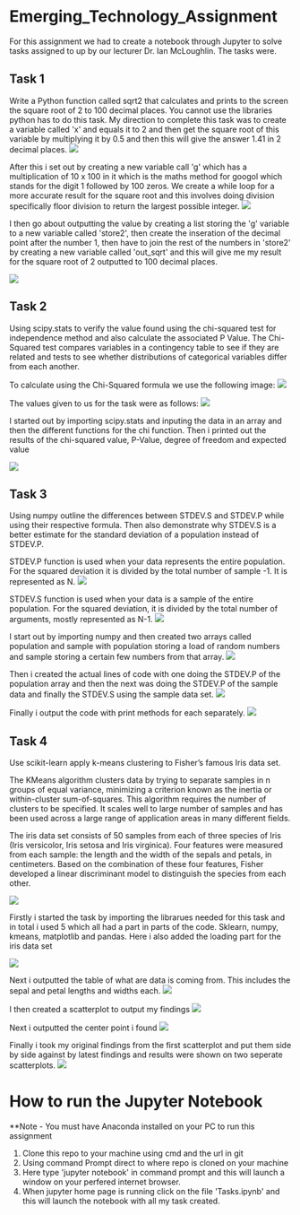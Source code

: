 # Emerging_Technology_Assignment

For this assignment we had to create a notebook through Jupyter to solve tasks assigned to up by our lecturer Dr. Ian McLoughlin. The tasks were.

## Task 1
Write a Python function called sqrt2 that calculates and prints to the screen the square root of 2 to 100 decimal places. You cannot use the libraries python has to do this task. My direction to complete this task was to create a variable called 'x' and equals it to 2 and then get the square root of this variable by multiplying it by 0.5 and then this will give the answer 1.41 in 2 decimal places. 
<img src="Images/Sqrt2-var.png">

After this i set out by creating a new variable call 'g' which has a multiplication of 10 x 100 in it which is the maths method for googol which stands for the digit 1 followed by 100 zeros. We create a while loop for a more accurate result for the square root and this involves doing division  specifically floor division to return the largest possible integer. 
<img src="Images/Sqrt2-div.png">

I then go about outputting the value by creating a list storing the 'g' variable to a new variable called 'store2', then create the inseration of the decimal point after the number 1, then have to join the rest of the numbers in 'store2' by creating a new variable called 'out_sqrt' and this will give me my result for the square root of 2 outputted to 100 decimal places.

<img src="Images/Sqrt2-result.png">

## Task 2
Using scipy.stats to verify the value found using the chi-squared test for independence method and also calculate the associated P Value. The Chi-Squared test compares variables in a contingency table to see if they are related and tests to see whether distributions of categorical variables differ from each another.

To calculate using the Chi-Squared formula we use the following image:
<img src="Images/Task2-formula.jpg">

The values given to us for the task were as follows: 
<img src="Images/Task2-Values.jpg">

I started out by importing scipy.stats and inputing the data in an array and then the different functions for the chi function. Then i printed out the results of the chi-squared value, P-Value, degree of freedom and expected value

<img src="Images/chi-result.png">

## Task 3
Using numpy outline the differences between STDEV.S and STDEV.P while using their respective formula. Then also demonstrate why STDEV.S is a better estimate for the standard deviation of a population instead of STDEV.P.

STDEV.P function is used when your data represents the entire population. For the squared deviation 
it is divided by the total number of sample -1. It is represented as N.
<img src="Images/STDEVp.png">

STDEV.S function is used when your data is a sample of the entire population. For the squared deviation,
it is divided by the total number of arguments, mostly represented as N-1.
<img src="Images/STDEVs.png">

I start out by importing numpy and then created two arrays called population and sample with population storing a load of random numbers and sample storing a certain few numbers from that array.
<img src="Images/stdev-arrays.png">

Then i created the actual lines of code with one doing the STDEV.P of the population array and then the next was doing the STDEV.P of the sample data and finally the STDEV.S using the sample data set. 
<img src="Images/stdev-equt.png">

Finally i output the code with print methods for each separately.
<img src="Images/stdev-result.png">

 
## Task 4
Use scikit-learn apply k-means clustering to Fisher’s famous Iris data set. 

The KMeans algorithm clusters data by trying to separate samples in n groups of equal variance, minimizing a criterion known as the inertia or within-cluster sum-of-squares. This algorithm requires the number of clusters to be specified. It scales well to large number of samples and has been used across a large range of application areas in many different fields.

The iris data set consists of 50 samples from each of three species of Iris (Iris versicolor, Iris setosa and Iris virginica). Four features were measured from each sample: the length and the width of the sepals and petals, in centimeters. Based on the combination of these four features, Fisher developed a linear discriminant model to distinguish the species from each other.

<img src="Images/iris-sets.png">

Firstly i started the task by importing the librarues needed for this task and in total i used 5 which all had a part in parts of the code. Sklearn, numpy, kmeans, matplotlib and pandas. Here i also added the loading part for the iris data set

<img src="Images/iris-imports.png">

Next i outputted the table of what are data is coming from. This includes the sepal and petal lengths and widths each.
<img src="Images/iris-table.png">

I then created a scatterplot to output my findings
<img src="Images/iris-plot1.png">

Next i outputted the center point i found 
<img src="Images/iris-center.png">

Finally i took my original findings from the first scatterplot and put them side by side against by latest findings and results were shown on two seperate scatterplots.
<img src="Images/iris-plot2.png">

# How to run the Jupyter Notebook
**Note - You must have Anaconda installed on your PC to run this assignment

1. Clone this repo to your machine using cmd and the url in git
2. Using command Prompt direct to where repo is cloned on your machine 
3. Here type 'jupyter notebook' in command prompt and this will launch a window on your perfered internet browser.
4. When jupyter home page is running click on the file 'Tasks.ipynb' and this will launch the notebook with all my task created.